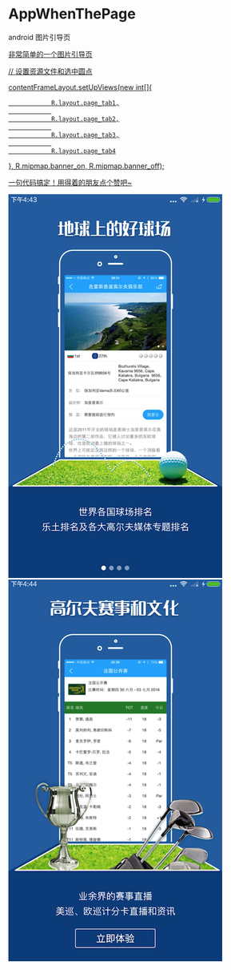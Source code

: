 # AppWhenThePage
android 图片引导页

<a target="_blank" href="//shang.qq.com/wpa/qunwpa?idkey=91eb68229f9106b90ae9fa12d01b74815dd86b26c6c8d1dcbc9a27c1d87c42a0">

非常简单的一个图片引导页

// 设置资源文件和选中圆点

contentFrameLayout.setUpViews(new int[]{

                R.layout.page_tab1,
                
                R.layout.page_tab2,
                
                R.layout.page_tab3,
                
                R.layout.page_tab4
                
}, R.mipmap.banner_on, R.mipmap.banner_off);

一句代码搞定！用得着的朋友点个赞吧~ 

![image](https://github.com/LuckSiege/AppWhenThePage/blob/master/image/4F460B52-74BC-4700-8DCE-C1AA866597DE.png)
![image](https://github.com/LuckSiege/AppWhenThePage/blob/master/image/A720A335-401B-4846-83DF-CF2D6CFC1584.png)
